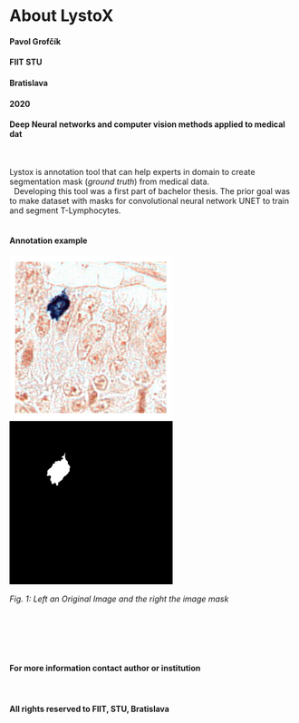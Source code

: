 # About LystoX


#### Pavol Grofčík
#### FIIT STU
#### Bratislava
#### 2020
#### Deep Neural networks and computer vision methods applied to medical dat
&nbsp;
&nbsp;
&nbsp;
  
  
Lystox is annotation tool that can help experts in domain to create 
segmentation mask (*ground truth*) from medical data.  
  &nbsp;
Developing this tool was a first part of bachelor thesis.
The prior goal was to make dataset with masks for convolutional
neural network UNET to train and segment T-Lymphocytes.  
&nbsp;
&nbsp;
#### Annotation example
![img](https://github.com/PavolGrofcik/LystoX/blob/master/figures/train_img_19351.png) 
![img](https://github.com/PavolGrofcik/LystoX/blob/master/figures/train_img_19351_mask.png)  
    
    
        
*Fig. 1: Left an Original Image and the right the image mask*    
&nbsp;  
&nbsp;  
&nbsp;  
&nbsp;  
&nbsp;
#### For more information contact author or institution  
&nbsp;
#### All rights reserved to FIIT, STU, Bratislava  
